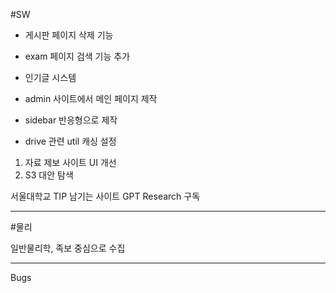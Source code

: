 #SW

- 게시판 페이지 삭제 기능

- exam 페이지 검색 기능 추가

- 인기글 시스템

- admin 사이트에서 메인 페이지 제작

- sidebar 반응형으로 제작

- drive 관련 util 캐싱 설정

1. 자료 제보 사이트 UI 개선
3. S3 대안 탐색

서울대학교 TIP 남기는 사이트
GPT Research 구독

---

#물리

일반물리학, 족보 중심으로 수집

---

Bugs
